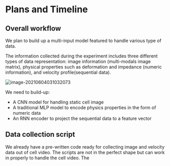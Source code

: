 # Plans and Timeline

## Overall workflow

We plan to build up a multi-input model featured to handle various type of data. 

The information collected during the experiment includes three different types of data representation: image information (multi-modals image matrix), physical properties such as deformation and impedance (numeric information), and velocity profile(sequential data). 



![image-20210604031032073](file://C:/Users/wangs/OneDrive%20-%20Lehigh%20University/reportsandmeeting/060421/image-20210604031032073.png?lastModify=1623118759)



We need to build-up:

- A CNN model for handling static cell image
- A traditional MLP model to encode physics properties in the form of numeric data
- An RNN encoder to project the sequential data to a feature vector

## Data collection script

We already have a pre-written code ready for collecting image and velocity data out of cell video. The scripts are not in the perfect shape but can work in properly to handle the cell video. The 